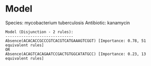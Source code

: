 
# Model

Species: mycobacterium tuberculosis
Antibiotic: kanamycin

```
Model (Disjunction - 2 rules):
------------------------------
Absence(ACACACCGCCCGTCACGTCATGAAAGTCGGT) [Importance: 0.78, 51 equivalent rules]
OR
Absence(ACAGTCACAGAATCCGACTGTGGCATATGCC) [Importance: 0.23, 13 equivalent rules]

```


